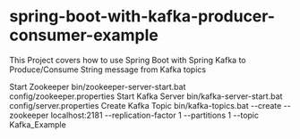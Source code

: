 # spring-boot-with-kafka-producer-consumer-example

This Project covers how to use Spring Boot with Spring Kafka to Produce/Consume String message from Kafka topics

Start Zookeeper
bin/zookeeper-server-start.bat config/zookeeper.properties
Start Kafka Server
bin/kafka-server-start.bat config/server.properties
Create Kafka Topic
bin/kafka-topics.bat --create --zookeeper localhost:2181 --replication-factor 1 --partitions 1 --topic Kafka_Example

